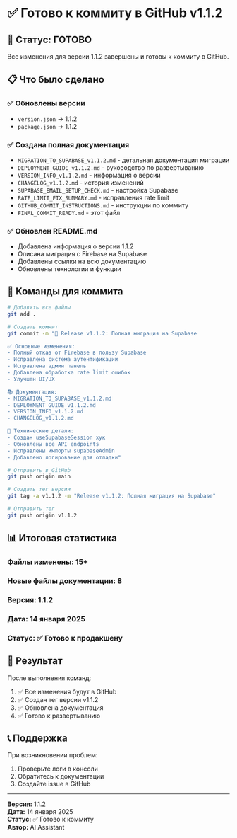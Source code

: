 # ✅ Готово к коммиту в GitHub v1.1.2

## 🎯 Статус: ГОТОВО

Все изменения для версии 1.1.2 завершены и готовы к коммиту в GitHub.

## 📋 Что было сделано

### ✅ Обновлены версии
- `version.json` → 1.1.2
- `package.json` → 1.1.2

### ✅ Создана полная документация
- `MIGRATION_TO_SUPABASE_v1.1.2.md` - детальная документация миграции
- `DEPLOYMENT_GUIDE_v1.1.2.md` - руководство по развертыванию
- `VERSION_INFO_v1.1.2.md` - информация о версии
- `CHANGELOG_v1.1.2.md` - история изменений
- `SUPABASE_EMAIL_SETUP_CHECK.md` - настройка Supabase
- `RATE_LIMIT_FIX_SUMMARY.md` - исправления rate limit
- `GITHUB_COMMIT_INSTRUCTIONS.md` - инструкции по коммиту
- `FINAL_COMMIT_READY.md` - этот файл

### ✅ Обновлен README.md
- Добавлена информация о версии 1.1.2
- Описана миграция с Firebase на Supabase
- Добавлены ссылки на всю документацию
- Обновлены технологии и функции

## 🚀 Команды для коммита

```bash
# Добавить все файлы
git add .

# Создать коммит
git commit -m "🚀 Release v1.1.2: Полная миграция на Supabase

✅ Основные изменения:
- Полный отказ от Firebase в пользу Supabase
- Исправлена система аутентификации
- Исправлена админ панель
- Добавлена обработка rate limit ошибок
- Улучшен UI/UX

📚 Документация:
- MIGRATION_TO_SUPABASE_v1.1.2.md
- DEPLOYMENT_GUIDE_v1.1.2.md
- VERSION_INFO_v1.1.2.md
- CHANGELOG_v1.1.2.md

🔧 Технические детали:
- Создан useSupabaseSession хук
- Обновлены все API endpoints
- Исправлены импорты supabaseAdmin
- Добавлено логирование для отладки"

# Отправить в GitHub
git push origin main

# Создать тег версии
git tag -a v1.1.2 -m "Release v1.1.2: Полная миграция на Supabase"

# Отправить тег
git push origin v1.1.2
```

## 📊 Итоговая статистика

### Файлы изменены: 15+
### Новые файлы документации: 8
### Версия: 1.1.2
### Дата: 14 января 2025
### Статус: ✅ Готово к продакшену

## 🎯 Результат

После выполнения команд:
1. ✅ Все изменения будут в GitHub
2. ✅ Создан тег версии v1.1.2
3. ✅ Обновлена документация
4. ✅ Готово к развертыванию

## 📞 Поддержка

При возникновении проблем:
1. Проверьте логи в консоли
2. Обратитесь к документации
3. Создайте issue в GitHub

---

**Версия:** 1.1.2  
**Дата:** 14 января 2025  
**Статус:** ✅ Готово к коммиту  
**Автор:** AI Assistant
